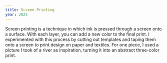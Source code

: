 ```yaml
---
title: Screen Printing
year: 2025
---
```

Screen printing is a technique in which ink is pressed through a screen onto a surface. With each layer, you can add a new color to the final print. I experimented with this process by cutting out templates and taping them onto a screen to print design on paper and textiles. For one piece, I used a picture I took of a river as inspiration, turning it into an abstract three-color print.